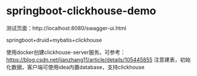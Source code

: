 # springboot-clickhouse-demo

测试页面：http://localhost:8080/swagger-ui.html
 
springboot+druid+mybatis+clickhouse
 
使用docker创建clickhouse-server服务。可参考：https://blog.csdn.net/jianzhang11/article/details/105445855
注意建表，初始化数据，客户端可使用idea内置database，支持clickhouse
